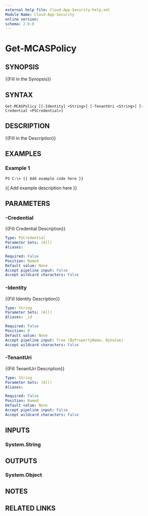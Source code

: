 ```yaml
---
external help file: Cloud-App-Security-help.xml
Module Name: Cloud-App-Security
online version: 
schema: 2.0.0
---
```


# Get-MCASPolicy

## SYNOPSIS
{{Fill in the Synopsis}}

## SYNTAX

```
Get-MCASPolicy [[-Identity] <String>] [-TenantUri <String>] [-Credential <PSCredential>]
```

## DESCRIPTION
{{Fill in the Description}}

## EXAMPLES

### Example 1
```
PS C:\> {{ Add example code here }}
```

{{ Add example description here }}

## PARAMETERS

### -Credential
{{Fill Credential Description}}

```yaml
Type: PSCredential
Parameter Sets: (All)
Aliases: 

Required: False
Position: Named
Default value: None
Accept pipeline input: False
Accept wildcard characters: False
```

### -Identity
{{Fill Identity Description}}

```yaml
Type: String
Parameter Sets: (All)
Aliases: _id

Required: False
Position: 0
Default value: None
Accept pipeline input: True (ByPropertyName, ByValue)
Accept wildcard characters: False
```

### -TenantUri
{{Fill TenantUri Description}}

```yaml
Type: String
Parameter Sets: (All)
Aliases: 

Required: False
Position: Named
Default value: None
Accept pipeline input: False
Accept wildcard characters: False
```

## INPUTS

### System.String


## OUTPUTS

### System.Object

## NOTES

## RELATED LINKS

